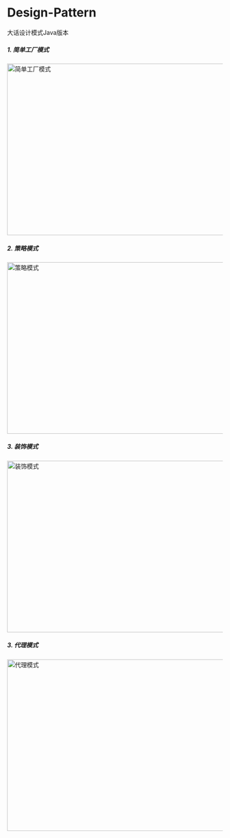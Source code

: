 # Design-Pattern
大话设计模式Java版本

##### 1. 简单工厂模式

<img src="https://upload-images.jianshu.io/upload_images/3532835-0dd8329d7478d902.png?imageMogr2/auto-orient/strip%7CimageView2/2/w/1240" width="600" height="400" alt="简单工厂模式"/>

##### 2. 策略模式

<img src="https://upload-images.jianshu.io/upload_images/3532835-1a9d750cb096679d.png?imageMogr2/auto-orient/strip%7CimageView2/2/w/1240" width="600" height="400" alt="策略模式"/>

##### 3. 装饰模式

<img src="https://upload-images.jianshu.io/upload_images/3532835-ba3023f929e42748.png?imageMogr2/auto-orient/strip%7CimageView2/2/w/1240" width="600" height="400" alt="装饰模式"/>

##### 3. 代理模式

<img src="https://upload-images.jianshu.io/upload_images/3532835-662f9745da26de08.png?imageMogr2/auto-orient/strip%7CimageView2/2/w/1240" width="600" height="400" alt="代理模式"/>